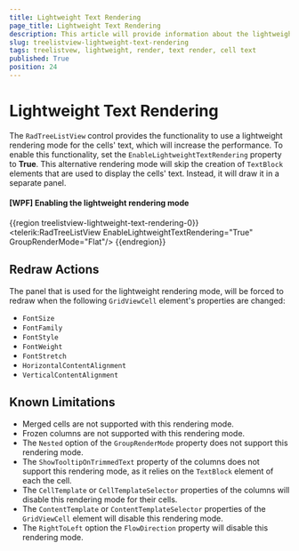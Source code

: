 ```yaml
---
title: Lightweight Text Rendering
page_title: Lightweight Text Rendering
description: This article will provide information about the lightweight text rendering functionality of Telerik UI for WPF RadTreeListView.
slug: treelistview-lightweight-text-rendering
tags: treelistvew, lightweight, render, text render, cell text
published: True
position: 24
---
```


# Lightweight Text Rendering

The `RadTreeListView` control provides the functionality to use a lightweight rendering mode for the cells' text, which will increase the performance. To enable this functionality, set the `EnableLightweightTextRendering` property to __True__. This alternative rendering mode will skip the creation of `TextBlock` elements that are used to display the cells' text. Instead, it will draw it in a separate panel.

#### __[WPF] Enabling the lightweight rendering mode__
{{region treelistview-lightweight-text-rendering-0}}
    <telerik:RadTreeListView EnableLightweightTextRendering="True"
                         GroupRenderMode="Flat"/>
{{endregion}}

## Redraw Actions

The panel that is used for the lightweight rendering mode, will be forced to redraw when the following `GridViewCell` element's properties are changed:

* `FontSize`
* `FontFamily`
* `FontStyle`
* `FontWeight`
* `FontStretch`
* `HorizontalContentAlignment`
* `VerticalContentAlignment`

## Known Limitations

* Merged cells are not supported with this rendering mode.
* Frozen columns are not supported with this rendering mode.
* The `Nested` option of the `GroupRenderMode` property does not support this rendering mode.
* The `ShowTooltipOnTrimmedText` property of the columns does not support this rendering mode, as it relies on the `TextBlock` element of each the cell.
* The `CellTemplate` or `CellTemplateSelector` properties of the columns will disable this rendering mode for their cells.
* The `ContentTemplate` or `ContentTemplateSelector` properties of the `GridViewCell` element will disable this rendering mode.
* The `RightToLeft` option the `FlowDirection` property will disable this rendering mode.